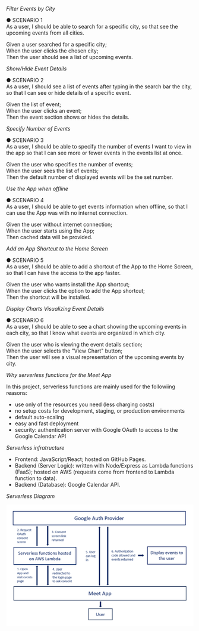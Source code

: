 *Filter Events by City*

● SCENARIO 1 <br>
As a user, I should be able to search for a specific city, so that see the upcoming events from all cities.

Given a user searched for a specific city; <br>
When the user clicks the chosen city; <br>
Then the user should see a list of upcoming events.

*Show/Hide Event Details*

● SCENARIO 2 <br>
As a user, I should see a list of events after typing in the search bar the city, so that I can see or hide details of a specific event.

Given the list of event; <br>
When the user clicks an event; <br>
Then the event section shows or hides the details.

*Specify Number of Events*

● SCENARIO 3 <br>
As a user, I should be able to specify the number of events I want to view in the app so
that I can see more or fewer events in the events list at once.

Given the user who specifies the number of events; <br>
When the user sees the list of events; <br>
Then the default number of displayed events will be the set number.

*Use the App when offline*

● SCENARIO 4 <br>
As a user, I should be able to get events information when offline, so that I can use the App was with no internet connection.

Given the user without internet connection; <br>
When the user starts using the App; <br>
Then cached data will be provided.

*Add an App Shortcut to the Home Screen*

● SCENARIO 5 <br>
As a user, I should be able to add a shortcut of the App to the Home Screen, so that I can have the access to the app faster.

Given the user who wants install the App shortcut; <br>
When the user clicks the option to add the App shortcut; <br>
Then the shortcut will be installed.

*Display Charts Visualizing Event Details*

● SCENARIO 6 <br>
As a user, I should be able to see a chart showing the upcoming events in each city, so
that I know what events are organized in which city.

Given the user who is viewing the event details section; <br>
When the user selects the "View Chart" button; <br>
Then the user will see a visual representation of the upcoming events by city.

*Why serverless functions for the Meet App*

In this project, serverless functions are mainly used for the followiing reasons: <br>
- use only of the resources you need (less charging costs) <br> 
- no setup costs for development, staging, or production environments <br>
- default auto-scaling <br>
- easy and fast deployment <br>
- security: authentication server with Google OAuth to access to the Google Calendar API

*Serverless infratructure*

- Frontend: JavaScript/React; hosted on GitHub Pages. <br>
- Backend (Server Logic): written with Node/Express as Lambda functions (FaaS); hosted on AWS (requests come from frontend to Lambda function to data). <br>
- Backend (Database): Google Calendar API.

*Serverless Diagram*

![Serverless Diagram](/serverlessdiagram.png)
